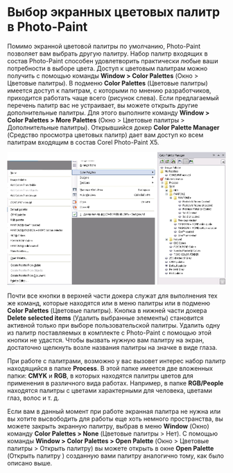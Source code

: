 # Выбор экранных цветовых палитр в Photo-Paint

Помимо экранной цветовой палитры по умолчанию, Photo-Paint позволяет вам выбрать другую палитру. Набор палитр входящих в состав Photo-Paint способен удовлетворить практически любые ваши потребности в выборе цвета. Доступ к цветовым палитрам можно получить с помощью команды **Window > Color Palettes** (Окно > Цветовые палитры). В подменю **Color Palettes** (Цветовые палитры) имеется доступ к палитрам, с которыми по мнению разработчиков, приходится работать чаще всего (рисунок слева). Если предлагаемый перечень палитр вас не устраивает, вы можете открыть другие дополнительные палитры. Для этого выполните команду **Window > Color Palettes > More Palettes** (Окно > Цветовые палитры > Дополнительные палитры). Открывшийся докер **Color Palette Manager** (Средство просмотра цветовых палитр) дает вам доступ ко всем палитрам входящим в состав Corel Photo-Paint X5.

![Выбор экранных цветовых палитр в Photo-Paint](./a7c1ec63-313d-465c-8386-afc290854cf5.jpg)

Почти все кнопки в верхней части докера служат для выполнения тех же команд, которые находятся или в меню палитры или в подменю **Color Palettes** (Цветовые палитры). Кнопка в нижней части докера **Delete selected items** (Удалить выбранные элементы) становится активной только при выборе пользовательской палитры. Удалить одну из палитр поставляемых в комплекте с Photo-Paint с помощью этой кнопки не удастся. Чтобы вызвать нужную вам палитру на экран, достаточно щелкнуть возле названия палитры на значке в виде глаза.

При работе с палитрами, возможно у вас вызовет интерес набор палитр находящийся в папке **Process**. В этой папке имеется две вложенных папки: **CMYK** и **RGB**, в которых находятся палитры цветов для применения в различного вида работах. Например, в папке **RGB/People** находятся палитры с цветами характерными для человека, цветами глаз, волос и т. д.

Если вам в данный момент при работе экранная палитра не нужна или вы хотите высвободить для работы еще хоть немного пространства, вы можете закрыть экранную палитру, выбрав в меню **Window** (Окно) команду **Color Palettes > None** (Цветовые палитры > Нет). С помощью команды **Window > Color Palettes > Open Palette** (Окно > Цветовые палитры > Открыть палитру) вы можете открыть в окне **Open Palette** (Открыть палитру ) созданную вами палитру аналогично тому, как было описано выше.